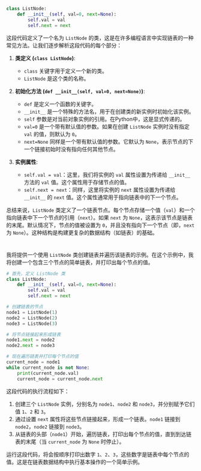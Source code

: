 ```python
class ListNode:
    def __init__(self, val=0, next=None):
        self.val = val
        self.next = next
```        

这段代码定义了一个名为 `ListNode` 的类，这是在许多编程语言中实现链表的一种常见方法。让我们逐步解析这段代码的每个部分：

1. **类定义 (`class ListNode`)**:
    - `class` 关键字用于定义一个新的类。
    - `ListNode` 是这个类的名称。

2. **初始化方法 (`def __init__(self, val=0, next=None)`)**:
    - `def` 是定义一个函数的关键字。
    - `__init__` 是一个特殊的方法名，用于在创建类的新实例时初始化该实例。
    - `self` 参数是对当前对象实例的引用。在Python中，这是显式传递的。
    - `val=0` 是一个带有默认值的参数。如果在创建 `ListNode` 实例时没有指定 `val` 的值，则默认为 `0`。
    - `next=None` 同样是一个带有默认值的参数。它默认为 `None`，表示节点的下一个链接初始时没有指向任何其他节点。

3. **实例属性**:
    - `self.val = val`：这里，我们将实例的 `val` 属性设置为传递给 `__init__` 方法的 `val` 值。这个属性用于存储节点的值。
    - `self.next = next`：同样，这里将实例的 `next` 属性设置为传递给 `__init__` 的 `next` 值。这个属性通常用于指向链表中的下一个节点。

总结来说，`ListNode` 类定义了一个链表节点。每个节点存储一个值（`val`）和一个指向链表中下一个节点的引用（`next`）。如果 `next` 为 `None`，这表示该节点是链表的末尾。默认情况下，节点的值被设置为 `0`，并且没有指向下一个节点（即，`next` 为 `None`）。这种结构是构建更复杂的数据结构（如链表）的基础。

# ##################################################

我将提供一个使用 `ListNode` 类创建链表并遍历该链表的示例。在这个示例中，我将创建一个包含三个节点的简单链表，并打印出每个节点的值。

```python
# 首先，定义 ListNode 类
class ListNode:
    def __init__(self, val=0, next=None):
        self.val = val
        self.next = next

# 创建链表的节点
node1 = ListNode(1)
node2 = ListNode(2)
node3 = ListNode(3)

# 将节点链接起来形成链表
node1.next = node2
node2.next = node3

# 现在遍历链表并打印每个节点的值
current_node = node1
while current_node is not None:
    print(current_node.val)
    current_node = current_node.next
```

这段代码的执行流程如下：
1. 创建三个 `ListNode` 实例，分别名为 `node1`、`node2` 和 `node3`，并分别赋予它们值 `1`、`2` 和 `3`。
2. 通过设置 `next` 属性将这些节点链接起来，形成一个链表。`node1` 链接到 `node2`，`node2` 链接到 `node3`。
3. 从链表的头部（`node1`）开始，遍历链表，打印出每个节点的值，直到到达链表的末尾（当 `current_node` 为 `None` 时停止）。

运行这段代码，将会按顺序打印出数字 `1`、`2`、`3`，这些数字是链表中每个节点的值。这是在链表数据结构中执行基本操作的一个简单示例。